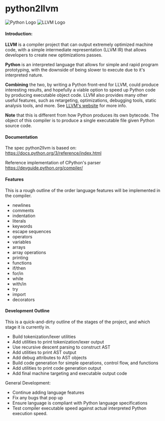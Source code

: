 # python2llvm

![Python Logo](https://www.python.org/static/community_logos/python-logo-master-v3-TM-flattened.png) ![LLVM Logo](https://llvm.org/img/LLVM-Logo-Derivative-1.png)

#### Introduction:
**LLVM** is a compiler project that can output extremely optimized machine code, with a simple intermediate representation (LLVM IR) that allows developers to create new optimizations passes.

**Python** is an interpreted language that allows for simple and rapid program prototyping, with the downside of being slower to execute due to it's interpreted nature.

**Combining** the two, by writing a Python front-end for LLVM, could produce interesting results, and hopefully a viable option to speed up Python code by producing executable object code. LLVM also provides many other useful features, such as retargeting, optimizations, debugging tools, static analysis tools, and more. See [LLVM's website](http://llvm.org/) for more info.

**Note** that this is different from how Python produces its own bytecode. The object of this compiler is to produce a single executable file given Python source code.

#### Documentation
The spec python2llvm is based on:
https://docs.python.org/3/reference/index.html

Reference implementation of CPython's parser https://devguide.python.org/compiler/

#### Features
This is a rough outline of the order language features will be implemented in the compiler.
* newlines
* comments
* indentation
* literals
* keywords
* escape sequences
* operators
* variables
* arrays
* array operations
* printing
* functions
* if/then
* for/in
* while
* with/in
* try
* import
* decorators

#### Development Outline
This is a quick-and-dirty outline of the stages of the project, and which stage it is currently in.

* Build tokenization/lexer utilities
* Add utilities to print tokenization/lexer output
* Use recursive descent parsing to construct AST
* Add utilities to print AST output
* Add debug attributes to AST objects
* Build code generation for simple operations, control flow, and functions
* Add utilities to print code generation output
* Add final machine targeting and executable output code

General Development:
* Continue adding language features
* Fix any bugs that pop up
* Ensure language is compliant with Python language specifications
* Test compiler executable speed against actual interpreted Python execution speed.
